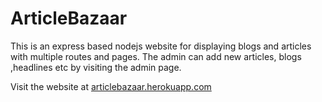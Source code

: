 # ArticleBazaar

This is an express based nodejs website for displaying blogs and articles with multiple routes and pages. The admin can add new articles, blogs ,headlines etc by visiting the admin page.

Visit the website at [ articlebazaar.herokuapp.com ]( http://articlebazaar.herokuapp.com )
